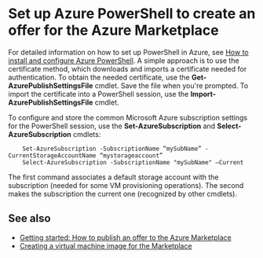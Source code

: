 <properties
   pageTitle="Set up PowerShell to create a VM for the Marketplace | Microsoft Azure"
   description="Instructions for setting up Azure PowerShell and using it as an optional process flow to create VM images to deploy to, and sell on, the Azure Marketplace"
   services="marketplace-publishing"
   documentationCenter=""
   authors="HannibalSII"
   manager=""
   editor=""/>

<tags
   ms.service="marketplace"
   ms.devlang="na"
   ms.topic="article"
   ms.tgt_pltfrm="na"
   ms.workload="na"
   ms.date="10/08/2015"
   ms.author="hascipio"/>

# Set up Azure PowerShell to create an offer for the Azure Marketplace
For detailed information on how to set up PowerShell in Azure, see [How to install and configure Azure PowerShell](../powershell-install-configure.md). A simple approach is to use the certificate method, which downloads and imports a certificate needed for authentication. To obtain the needed certificate, use the **Get-AzurePublishSettingsFile** cmdlet. Save the file when you're prompted. To import the certificate into a PowerShell session, use the **Import-AzurePublishSettingsFile** cmdlet.

To configure and store the common Microsoft Azure subscription settings for the PowerShell session, use the **Set-AzureSubscription** and **Select-AzureSubscription** cmdlets:

        Set-AzureSubscription -SubscriptionName “mySubName” -CurrentStorageAccountName “mystorageaccount”
        Select-AzureSubscription -SubscriptionName "mySubName" –Current

The first command associates a default storage account with the subscription (needed for some VM provisioning operations).  The second makes the subscription the current one (recognized by other cmdlets).

## See also
- [Getting started: How to publish an offer to the Azure Marketplace](marketplace-publishing-getting-started.md)
- [Creating a virtual machine image for the Marketplace](marketplace-publishing-vm-image-creation.md)
